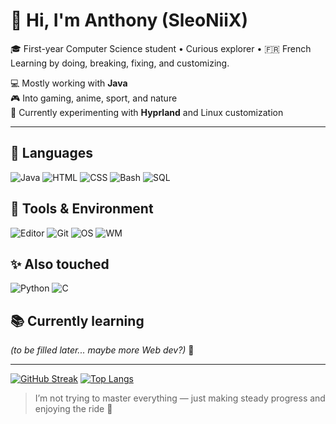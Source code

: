 # 👋 Hi, I'm Anthony (SleoNiiX)

🎓 First-year Computer Science student • Curious explorer • 🇫🇷 French  
Learning by doing, breaking, fixing, and customizing.

💻 Mostly working with **Java**  
🎮 Into gaming, anime, sport, and nature  
🧪 Currently experimenting with **Hyprland** and Linux customization


---


## 🧠 Languages

![Java](https://img.shields.io/badge/Java-000000?logo=openjdk&logoColor=white)
![HTML](https://img.shields.io/badge/HTML-E34F26?logo=html5&logoColor=white)
![CSS](https://img.shields.io/badge/CSS-663399?logo=css&logoColor=white)
![Bash](https://img.shields.io/badge/Bash-4EAA25?logo=gnubash&logoColor=white)
![SQL](https://img.shields.io/badge/SQL-4169E1?logo=postgresql&logoColor=white)

## 🔧 Tools & Environment

![Editor](https://img.shields.io/badge/Editor-VSCode-2F80ED?logo=vscodium&logoColor=white) 
![Git](https://img.shields.io/badge/VCS-Git-F05032?logo=git&logoColor=white)
![OS](https://img.shields.io/badge/OS-EndeavourOS-7F7FFF?logo=arch-linux&logoColor=white) 
![WM](https://img.shields.io/badge/WM-Hyprland-58E1FF?logo=hyprland&logoColor=white) 

## ✨ Also touched

![Python](https://img.shields.io/badge/Python-3776AB?logo=python&logoColor=white)
![C](https://img.shields.io/badge/C-A8B9CC?logo=c&logoColor=white)

## 📚 Currently learning

*(to be filled later... maybe more Web dev?)* 🧪


---


[![GitHub Streak](https://streak-stats.demolab.com/?user=SleoNiiX&theme=dark)](https://git.io/streak-stats)
[![Top Langs](https://github-readme-stats.vercel.app/api/top-langs/?username=SleoNiiX&layout=compact&theme=dark)](https://github.com/anuraghazra/github-readme-stats)

> I’m not trying to master everything — just making steady progress and enjoying the ride 🚀
